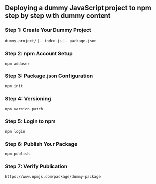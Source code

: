 ## Deploying a dummy JavaScript project to npm step by step with dummy content

### Step 1: Create Your Dummy Project

`dummy-project/`
  `|- index.js`
  `|- package.json`

### Step 2: npm Account Setup

`npm adduser`

### Step 3: Package.json Configuration

`npm init`

### Step 4: Versioning

`npm version patch`

### Step 5: Login to npm

`npm login`

### Step 6: Publish Your Package

`npm publish`

### Step 7: Verify Publication

`https://www.npmjs.com/package/dummy-package`